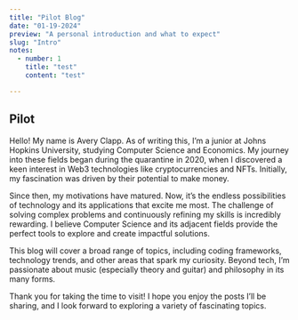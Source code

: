 ```yaml
---
title: "Pilot Blog"
date: "01-19-2024"
preview: "A personal introduction and what to expect"
slug: "Intro"
notes:
  - number: 1
    title: "test"
    content: "test"

---
```


## Pilot
Hello! My name is Avery Clapp. As of writing this, I’m a junior at Johns Hopkins University, studying Computer Science and Economics. My journey into these fields began during the quarantine in 2020, when I discovered a keen interest in Web3 technologies like cryptocurrencies and NFTs. Initially, my fascination was driven by their potential to make money.


Since then, my motivations have matured. Now, it’s the endless possibilities of technology and its applications that excite me most. The challenge of solving complex problems and continuously refining my skills is incredibly rewarding. I believe Computer Science and its adjacent fields provide the perfect tools to explore and create impactful solutions.


This blog will cover a broad range of topics, including coding frameworks, technology trends, and other areas that spark my curiosity. Beyond tech, I’m passionate about music (especially theory and guitar) and philosophy in its many forms.


Thank you for taking the time to visit! I hope you enjoy the posts I’ll be sharing, and I look forward to exploring a variety of fascinating topics.
